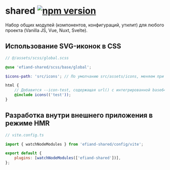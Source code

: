 # shared [![npm version](https://img.shields.io/npm/v/efiand-shared.svg)](https://www.npmjs.com/package/efiand-shared)

Набор общих модулей (компонентов, конфигураций, утилит) для любого проекта (Vanilla JS, Vue, Nuxt, Svelte).

## Использование SVG-иконок в CSS

```scss
// @/assets/scss/global.scss

@use 'efiand-shared/scss/base/global';

$icons-path: 'src/icons'; // По умолчанию src/assets/icons, меняем при необходимости

html {
	// Добавится --icon-test, содержащая url() с интегрированной base64-иконкой
	@include icons(('test'));
}
```

## Разработка внутри внешнего приложения в режиме HMR

```js
// vite.config.ts

import { watchNodeModules } from 'efiand-shared/config/vite';

export default {
	plugins: [watchNodeModules(['efiand-shared'])],
};
```
